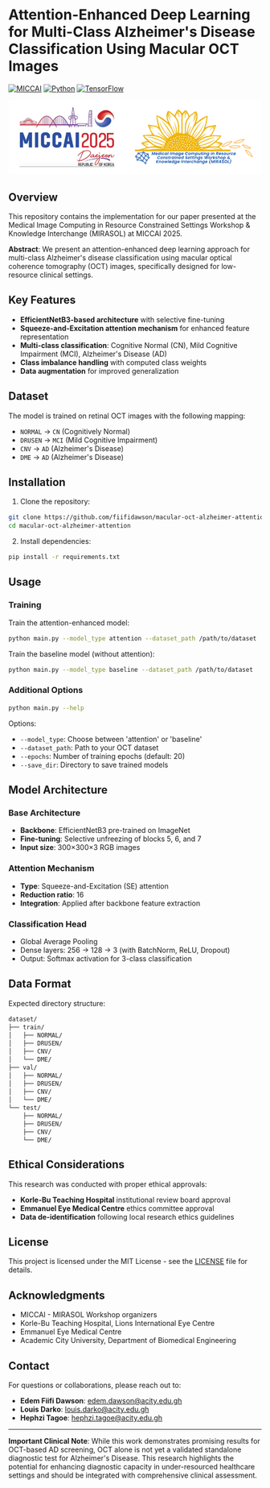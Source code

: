 # Attention-Enhanced Deep Learning for Multi-Class Alzheimer's Disease Classification Using Macular OCT Images

[![MICCAI](https://img.shields.io/badge/MICCAI-MIRASOL%202025-blue)](https://conferences.miccai.org/2025/en/)
[![Python](https://img.shields.io/badge/Python-3.8%2B-brightgreen)](https://python.org)
[![TensorFlow](https://img.shields.io/badge/TensorFlow-2.8%2B-orange)](https://tensorflow.org)

<div style="text-align:center"><img src="assets/image.png" /></div>

## Overview

This repository contains the implementation for our paper presented at the Medical Image Computing in Resource Constrained Settings Workshop & Knowledge Interchange (MIRASOL) at MICCAI 2025.

**Abstract**: We present an attention-enhanced deep learning approach for multi-class Alzheimer's disease classification using macular optical coherence tomography (OCT) images, specifically designed for low-resource clinical settings.

## Key Features

- **EfficientNetB3-based architecture** with selective fine-tuning
- **Squeeze-and-Excitation attention mechanism** for enhanced feature representation  
- **Multi-class classification**: Cognitive Normal (CN), Mild Cognitive Impairment (MCI), Alzheimer's Disease (AD)
- **Class imbalance handling** with computed class weights
- **Data augmentation** for improved generalization

## Dataset

The model is trained on retinal OCT images with the following mapping:
- `NORMAL` → `CN` (Cognitively Normal)
- `DRUSEN` → `MCI` (Mild Cognitive Impairment)  
- `CNV` → `AD` (Alzheimer's Disease)
- `DME` → `AD` (Alzheimer's Disease)

<!-- ## Repository Structure

```
├── README.md                   # This file
├── requirements.txt            # Python dependencies
├── config.py                   # Configuration parameters
├── main.py                     # Main training script
├── src/
│   ├── data/
│   │   └── data_loader.py     # Data loading and preprocessing
│   ├── models/
│   │   ├── attention.py       # Attention mechanisms
│   │   └── models.py          # Model architectures
│   └── training/
│       └── train.py           # Training pipeline
└── models/                     # Saved model directory
``` -->

## Installation

1. Clone the repository:
```bash
git clone https://github.com/fiifidawson/macular-oct-alzheimer-attention.git
cd macular-oct-alzheimer-attention
```

2. Install dependencies:
```bash
pip install -r requirements.txt
```

## Usage

### Training

Train the attention-enhanced model:
```bash
python main.py --model_type attention --dataset_path /path/to/dataset
```

Train the baseline model (without attention):
```bash
python main.py --model_type baseline --dataset_path /path/to/dataset
```

### Additional Options

```bash
python main.py --help
```

Options:
- `--model_type`: Choose between 'attention' or 'baseline'
- `--dataset_path`: Path to your OCT dataset
- `--epochs`: Number of training epochs (default: 20)
- `--save_dir`: Directory to save trained models

## Model Architecture

### Base Architecture
- **Backbone**: EfficientNetB3 pre-trained on ImageNet
- **Fine-tuning**: Selective unfreezing of blocks 5, 6, and 7
- **Input size**: 300×300×3 RGB images

### Attention Mechanism
- **Type**: Squeeze-and-Excitation (SE) attention
- **Reduction ratio**: 16
- **Integration**: Applied after backbone feature extraction

### Classification Head
- Global Average Pooling
- Dense layers: 256 → 128 → 3 (with BatchNorm, ReLU, Dropout)
- Output: Softmax activation for 3-class classification

<!-- ## Configuration

Key parameters can be modified in `config.py`:

```python
# Model parameters
IMG_SIZE = (300, 300)
BATCH_SIZE = 32
EPOCHS = 20
LEARNING_RATE = 1e-5

# Attention parameters
ATTENTION_RATIO = 16

# Architecture parameters
DENSE_UNITS = [256, 128]
DROPOUT_RATES = [0.4, 0.3]
``` -->

## Data Format

Expected directory structure:
```
dataset/
├── train/
│   ├── NORMAL/
│   ├── DRUSEN/
│   ├── CNV/
│   └── DME/
├── val/
│   ├── NORMAL/
│   ├── DRUSEN/
│   ├── CNV/
│   └── DME/
└── test/
    ├── NORMAL/
    ├── DRUSEN/
    ├── CNV/
    └── DME/
```

<!-- ## Citation

If you use this code in your research, please cite our paper:

```bibtex
@inproceedings{yourname2025attention,
  title={Attention-Enhanced Deep Learning for Multi-Class Alzheimer's Disease Classification Using Macular OCT Images in Low-Resource Settings},
  author={Your Name and Co-authors},
  booktitle={Medical Image Computing in Resource Constrained Settings Workshop (MIRASOL) at MICCAI},
  year={2025}
}
```

## Citation

If you use this code in your research, please cite our paper:

```bibtex
@inproceedings{dawson2025attention,
  title={Attention-Enhanced Deep Learning for Multi-Class Alzheimer's Disease Classification Using Macular OCT Images in Low-Resource Settings},
  author={Dawson, Edem Fiifi and Darko, Louis and Tagoe, Hephzi and Ahiabor, Edem and Oteng, Kwame and Gyamfi, Samuel},
  booktitle={Medical Image Computing in Resource Constrained Settings Workshop (MIRASOL) at MICCAI},
  year={2025}
}
``` -->

## Ethical Considerations

This research was conducted with proper ethical approvals:
- **Korle-Bu Teaching Hospital** institutional review board approval
- **Emmanuel Eye Medical Centre** ethics committee approval  
- **Data de-identification** following local research ethics guidelines
<!-- - **International standards** compliance for medical data handling -->

## License

This project is licensed under the MIT License - see the [LICENSE](LICENSE) file for details.

## Acknowledgments

- MICCAI - MIRASOL Workshop organizers
- Korle-Bu Teaching Hospital, Lions International Eye Centre
- Emmanuel Eye Medical Centre  
- Academic City University, Department of Biomedical Engineering

## Contact

For questions or collaborations, please reach out to:
- **Edem Fiifi Dawson**: edem.dawson@acity.edu.gh
- **Louis Darko**: louis.darko@acity.edu.gh  
- **Hephzi Tagoe**: hephzi.tagoe@acity.edu.gh

---

**Important Clinical Note**: While this work demonstrates promising results for OCT-based AD screening, OCT alone is not yet a validated standalone diagnostic test for Alzheimer's Disease. This research highlights the potential for enhancing diagnostic capacity in under-resourced healthcare settings and should be integrated with comprehensive clinical assessment.